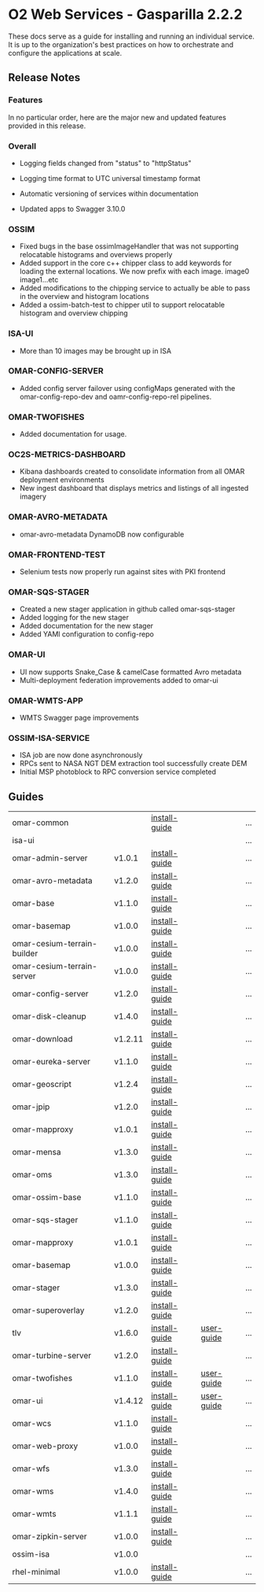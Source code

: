 # O2 Web Services - Gasparilla 2.2.2

These docs serve as a guide for installing and running an individual service. It is up to the organization's best practices on how to orchestrate and configure the applications at scale.

## Release Notes


### Features

In no particular order, here are the major new and updated features provided in this release.


### Overall

* Logging fields changed from "status" to "httpStatus"
* Logging time format to UTC universal timestamp format
* Automatic versioning of services within documentation

* Updated apps to Swagger 3.10.0

### OSSIM

* Fixed bugs in the base ossimImageHandler that was not supporting relocatable histograms and overviews properly
* Added support in the core c++ chipper class to add keywords for loading the external locations. We now prefix with each image. image0 image1...etc
* Added modifications to the chipping service to actually be able to pass in the overview and histogram locations
* Added a ossim-batch-test to chipper util to support relocatable histogram and overview chipping

### ISA-UI

* More than 10 images may be brought up in ISA

### OMAR-CONFIG-SERVER

* Added config server failover using configMaps generated with the omar-config-repo-dev and oamr-config-repo-rel pipelines.

### OMAR-TWOFISHES

* Added documentation for usage.

### OC2S-METRICS-DASHBOARD

* Kibana dashboards created to consolidate information from all OMAR deployment environments
* New ingest dashboard that displays metrics and listings of all ingested imagery

### OMAR-AVRO-METADATA

* omar-avro-metadata DynamoDB now configurable

### OMAR-FRONTEND-TEST

* Selenium tests now properly run against sites with PKI frontend

### OMAR-SQS-STAGER

* Created a new stager application in github called omar-sqs-stager
* Added logging for the new stager
* Added documentation for the new stager
* Added YAMl configuration to config-repo

### OMAR-UI

* UI now supports Snake_Case & camelCase formatted Avro metadata
* Multi-deployment federation improvements added to omar-ui

### OMAR-WMTS-APP

*  WMTS Swagger page improvements

### OSSIM-ISA-SERVICE

* ISA job are now done asynchronously
* RPCs sent to NASA NGT DEM extraction tool successfully create DEM
* Initial MSP photoblock to RPC conversion service completed

## Guides
| | | | | |
|-|-|-|-|-|
| omar-common | | [install-guide](omar-common/docs/install-guide/omar-common/) | | ...  |
| isa-ui | | | | ...  |
| omar-admin-server | v1.0.1 | [install-guide](omar-admin-server/docs/install-guide/omar-admin-server/) | | ...  |
| omar-avro-metadata | v1.2.0 | [install-guide](omar-avro-metadata/docs/install-guide/omar-avro-metadata/) | | ...  |
| omar-base | v1.1.0 | [install-guide](omar-base/docs/install-guide/omar-base/) | | ...  |
| omar-basemap | v1.0.0 | [install-guide](omar-basemap/docs/install-guide/omar-basemap/) | | ...  |
| omar-cesium-terrain-builder | v1.0.0 | [install-guide](omar-cesium-terrain-builder/docs/install-guide/omar-cesium-terrain-builder/) | | ...  |
| omar-cesium-terrain-server | v1.0.0 | [install-guide](omar-cesium-terrain-server/docs/install-guide/omar-cesium-terrain-server/) | | ...  |
| omar-config-server | v1.2.0 | [install-guide](omar-config-server/docs/install-guide/omar-config-server/) | | ...  |
| omar-disk-cleanup | v1.4.0 | [install-guide](omar-disk-cleanup/docs/install-guide/omar-disk-cleanup/) | | ...  |
| omar-download | v1.2.11 | [install-guide](omar-download/docs/install-guide/omar-download/) | | ...  |
| omar-eureka-server | v1.1.0 | [install-guide](omar-eureka-server/docs/install-guide/omar-eureka-server/) | | ...  |
| omar-geoscript | v1.2.4 | [install-guide](omar-geoscript/docs/install-guide/omar-geoscript/) | | ...  |
| omar-jpip | v1.2.0 | [install-guide](omar-jpip/docs/install-guide/omar-jpip/) | | ...  |
| omar-mapproxy | v1.0.1 | [install-guide](omar-mapproxy/docs/install-guide/omar-mapproxy/) | | ...  |
| omar-mensa | v1.3.0 | [install-guide](omar-mensa/docs/install-guide/omar-mensa/) | | ...  |
| omar-oms | v1.3.0 | [install-guide](omar-oms/docs/install-guide/omar-oms/) | | ...  |
| omar-ossim-base | v1.1.0 | [install-guide](omar-ossim-base/docs/install-guide/omar-ossim-base/) | | ...  |
| omar-sqs-stager | v1.1.0 | [install-guide](omar-sqs-stager/docs/install-guide/omar-sqs-stager/) | | ...  |
| omar-mapproxy | v1.0.1 | [install-guide](omar-mapproxy/docs/install-guide/omar-mapproxy/) | | ...  |
| omar-basemap | v1.0.0 | [install-guide](omar-basemap/docs/install-guide/omar-basemap/) | | ...  |
| omar-stager | v1.3.0 | [install-guide](omar-stager/docs/install-guide/omar-stager/) | | ...  |
| omar-superoverlay | v1.2.0 | [install-guide](omar-superoverlay/docs/install-guide/omar-superoverlay/) | | ...  |
| tlv | v1.6.0 | [install-guide](tlv/docs/install-guide/tlv/) | [user-guide](tlv/docs/user-guide/tlv/) | ...  |
| omar-turbine-server | v1.2.0 | [install-guide](omar-turbine-server/docs/install-guide/omar-turbine-server/) | | ...  |
| omar-twofishes | v1.1.0 | [install-guide](omar-twofishes/docs/install-guide/omar-twofishes/) | [user-guide](omar-twofishes/docs/user-guide/omar-twofishes/) | ...  |
| omar-ui | v1.4.12 | [install-guide](omar-ui/docs/install-guide/omar-ui/) | [user-guide](omar-ui/docs/user-guide/omar-ui/) | ...  |
| omar-wcs | v1.1.0 | [install-guide](omar-wcs/docs/install-guide/omar-wcs/) | | ...  |
| omar-web-proxy | v1.0.0 | [install-guide](omar-web-proxy/docs/install-guide/omar-web-proxy/) | | ...  |
| omar-wfs | v1.3.0 | [install-guide](omar-wfs/docs/install-guide/omar-wfs/) | | ...  |
| omar-wms | v1.4.0 | [install-guide](omar-wms/docs/install-guide/omar-wms/) | | ...  |
| omar-wmts | v1.1.1 | [install-guide](omar-wmts/docs/install-guide/omar-wmts/) | | ...  |
| omar-zipkin-server | v1.0.0 | [install-guide](omar-zipkin-server/docs/install-guide/omar-zipkin-server/) | | ...  |
| ossim-isa | v1.0.0 | | | ...  |
| rhel-minimal | v1.0.0 | [install-guide](rhel-minimal/docs/install-guide/rhel-minimal/) | | ...  |
